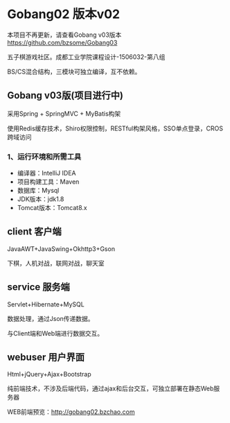 # Gobang02 版本v02

本项目不再更新，请查看Gobang v03版本 https://github.com/bzsome/Gobang03

五子棋游戏社区。成都工业学院课程设计-1506032-第八组

BS/CS混合结构，三模块可独立编译，互不依赖。

## Gobang v03版(项目进行中)

采用Spring + SpringMVC + MyBatis构架

使用Redis缓存技术，Shiro权限控制，RESTful构架风格，SSO单点登录，CROS跨域访问

### 1、运行环境和所需工具
* 编译器：IntelliJ IDEA
* 项目构建工具：Maven
* 数据库：Mysql
* JDK版本：jdk1.8
* Tomcat版本：Tomcat8.x

## client 客户端
 JavaAWT+JavaSwing+Okhttp3+Gson
 
下棋，人机对战，联网对战，聊天室


## service 服务端
Servlet+Hibernate+MySQL

数据处理，通过Json传递数据。

与Client端和Web端进行数据交互。


## webuser 用户界面
Html+jQuery+Ajax+Bootstrap

纯前端技术，不涉及后端代码，通过ajax和后台交互，可独立部署在静态Web服务器

WEB前端预览：http://gobang02.bzchao.com
